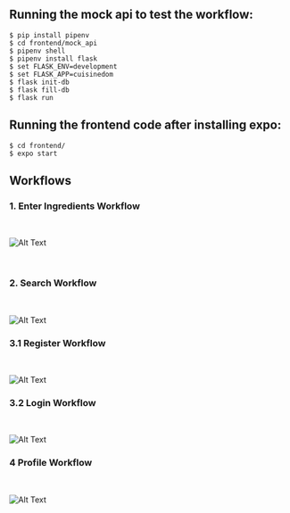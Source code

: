 ## Running the mock api to test the workflow:
```
$ pip install pipenv
$ cd frontend/mock_api
$ pipenv shell 
$ pipenv install flask 
$ set FLASK_ENV=development 
$ set FLASK_APP=cuisinedom 
$ flask init-db
$ flask fill-db
$ flask run  
```
## Running the frontend code after installing expo:
```
$ cd frontend/
$ expo start
```

## Workflows
### 1. Enter Ingredients Workflow
<br>

![Alt Text](./assets/workflow-1.gif)

<br>

### 2. Search Workflow
<br>

![Alt Text](./assets/workflow-2.gif)

### 3.1 Register Workflow
<br>

![Alt Text](./assets/workflow-3-2.gif)

### 3.2 Login Workflow
<br>

![Alt Text](./assets/workflow-3.gif)

### 4 Profile Workflow
<br>

![Alt Text](./assets/workflow-4.gif)

